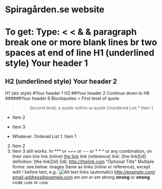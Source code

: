 # Spiragården.se website

To get:	Type:
<	<
&	&
paragraph break	one or more blank lines
br	two spaces at end of line
H1 (underlined style)	Your header 1
================
H2 (underlined style)	Your header 2
----------------
H1 (atx style)	#Your header 1
H2	##Your header 2
Continue down to H6	######Your header 6
Blockquotes	> First level of quote
> > Second level; a quote-within-a-quote
Unordered List	* Item 1
+ Item 2
- Item 3
+ Whatever.
Ordered List	1. Item 1
2. Item 2
47. Item 3 still works.
hr	*** or +++ or --- or * * * or any combination, on their own line
link (inline)	[the link](http://thelink.com "Optional Title")
link (reference)	link: [the link][id]
definition: [the link][id] [id]: http://thelink.com "Optional Title"
Multiple forms: see below.
images	Same as links (inline or reference), except with ! before text, e.g.:
![Alt text](/path/to/img.jpg)
links (automatic)	<http://example.com/>
<email-address@example.com>
em	*em* or _em_
strong	**strong** or __strong__
code	`code` or ``code``
